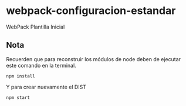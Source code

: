 # webpack-configuracion-estandar
WebPack Plantilla Inicial


## Nota
Recuerden que para reconstruir los módulos de node deben de ejecutar este comando en la terminal.

```
npm install
```

Y para crear nuevamente el DIST

```
npm start
```
